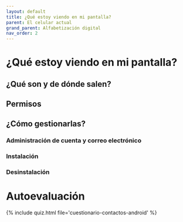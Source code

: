 ```yaml
---
layout: default
title: ¿Qué estoy viendo en mi pantalla?
parent: El celular actual
grand_parent: Alfabetización digital
nav_order: 2
---
```


# ¿Qué estoy viendo en mi pantalla?

## ¿Qué son y de dónde salen?

## Permisos

## ¿Cómo gestionarlas? 

### Administración de cuenta y correo electrónico

### Instalación

### Desinstalación

# Autoevaluación

{% include quiz.html file='cuestionario-contactos-android' %}